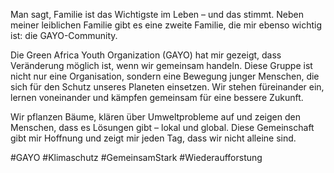 Man sagt, Familie ist das Wichtigste im Leben – und das stimmt. Neben meiner leiblichen Familie gibt es eine zweite Familie, die mir ebenso wichtig ist: die GAYO-Community.

Die Green Africa Youth Organization (GAYO) hat mir gezeigt, dass Veränderung möglich ist, wenn wir gemeinsam handeln. Diese Gruppe ist nicht nur eine Organisation, sondern eine Bewegung junger Menschen, die sich für den Schutz unseres Planeten einsetzen. Wir stehen füreinander ein, lernen voneinander und kämpfen gemeinsam für eine bessere Zukunft.

Wir pflanzen Bäume, klären über Umweltprobleme auf und zeigen den Menschen, dass es Lösungen gibt – lokal und global. Diese Gemeinschaft gibt mir Hoffnung und zeigt mir jeden Tag, dass wir nicht alleine sind.

#GAYO #Klimaschutz #GemeinsamStark #Wiederaufforstung
